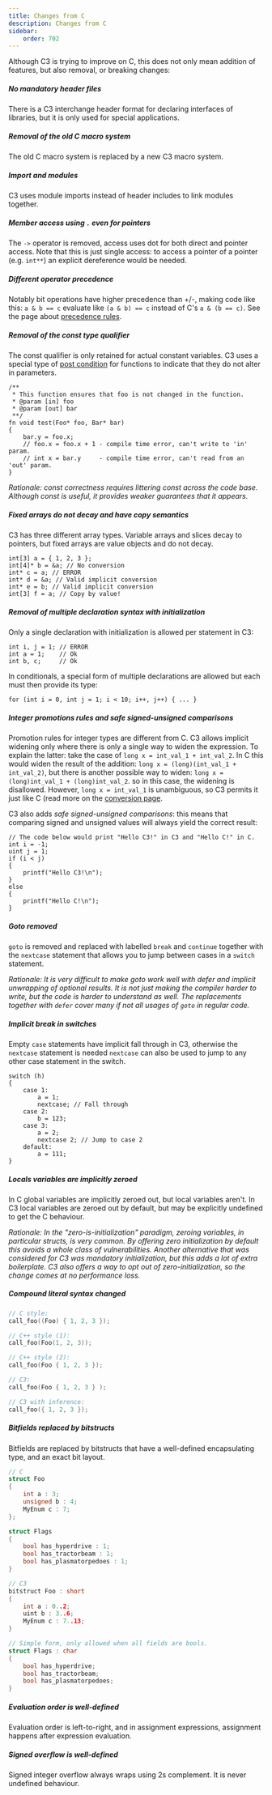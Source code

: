 ```yaml
---
title: Changes from C
description: Changes from C
sidebar:
    order: 702
---
```



Although C3 is trying to improve on C, this does not only mean addition of features, but also removal, or breaking changes:

##### No mandatory header files

There is a C3 interchange header format for declaring interfaces of libraries, but it is only used for special applications.

##### Removal of the old C macro system

The old C macro system is replaced by a new C3 macro system.

##### Import and modules

C3 uses module imports instead of header includes to link modules together.

##### Member access using `.` even for pointers

The `->` operator is removed, access uses dot for both direct and pointer access. Note that this is just single access: to access a pointer of a pointer (e.g. `int**`) an explicit dereference would be needed.

##### Different operator precedence

Notably bit operations have higher precedence than +/-, making code like this: `a & b == c` evaluate like `(a & b) == c` instead of C's `a & (b == c)`. See the page about [precedence rules](/language-fundamentals/precedence/).

##### Removal of the const type qualifier

The const qualifier is only retained for actual constant variables. C3 uses a special type of [post condition](/language-common/contracts/) for functions to indicate that they do not alter in parameters.

```
/**
 * This function ensures that foo is not changed in the function.
 * @param [in] foo
 * @param [out] bar
 **/
fn void test(Foo* foo, Bar* bar)
{
    bar.y = foo.x;
    // foo.x = foo.x + 1 - compile time error, can't write to 'in' param.
    // int x = bar.y     - compile time error, can't read from an 'out' param.
}
```

*Rationale: const correctness requires littering const across the code base. Although const is useful, it provides weaker guarantees that it appears.*

##### Fixed arrays do not decay and have copy semantics

C3 has three different array types. Variable arrays and slices decay to pointers, but fixed arrays are value objects and do not decay.

```
int[3] a = { 1, 2, 3 };
int[4]* b = &a; // No conversion
int* c = a; // ERROR
int* d = &a; // Valid implicit conversion
int* e = b; // Valid implicit conversion
int[3] f = a; // Copy by value!
```

##### Removal of multiple declaration syntax with initialization

Only a single declaration with initialization is allowed per statement in C3:

```
int i, j = 1; // ERROR
int a = 1;    // Ok
int b, c;     // Ok
```

In conditionals, a special form of multiple declarations are allowed but each must then provide its type:

```
for (int i = 0, int j = 1; i < 10; i++, j++) { ... }
```

##### Integer promotions rules and safe signed-unsigned comparisons

Promotion rules for integer types are different from C. 
C3 allows implicit widening only
where there is only a single way to widen the expression. To explain the latter:
take the case of `long x = int_val_1 + int_val_2`. In C this would widen the result of the addition:
`long x = (long)(int_val_1 + int_val_2)`, but there is another possible 
way to widen: `long x = (long)int_val_1 + (long)int_val_2`. so in this case, the widening
is disallowed. However, `long x = int_val_1` is unambiguous, so C3 permits it just like C (read more on the [conversion page](/language-fundamentals/conversion/). 

C3 also adds *safe signed-unsigned comparisons*: this means that comparing signed and unsigned values will always yield the correct result:

    // The code below would print "Hello C3!" in C3 and "Hello C!" in C.
    int i = -1;
    uint j = 1;
    if (i < j)
    {
        printf("Hello C3!\n");
    }
    else
    {
        printf("Hello C!\n");
    }

##### Goto removed

`goto` is removed and replaced with labelled `break` and `continue` together with the `nextcase` statement that allows you to jump between cases in a `switch` statement.

*Rationale: It is very difficult to make goto work well with defer and implicit unwrapping of optional results. It is not just making the compiler harder to write, but
the code is harder to understand as well. The replacements together with `defer` cover many if not all usages of `goto` in regular code.*

##### Implicit break in switches

Empty `case` statements have implicit fall through in C3, otherwise the `nextcase` statement is needed
`nextcase` can also be used to jump to any other case statement in the switch.

    switch (h)
    {
        case 1:
            a = 1;
            nextcase; // Fall through
        case 2:
            b = 123;
        case 3:
            a = 2;
            nextcase 2; // Jump to case 2
        default:
            a = 111;
    }


##### Locals variables are implicitly zeroed

In C global variables are implicitly zeroed out, but local variables aren't. In C3 local variables are zeroed out by default, but may be explicitly undefined to get the C behaviour.

*Rationale: In the "zero-is-initialization" paradigm, zeroing variables, in particular structs, is very common. By offering zero initialization by default this avoids a whole class of vulnerabilities.
Another alternative that was considered for C3 was mandatory initialization,
but this adds a lot of extra boilerplate. 
C3 also offers a way to opt out of zero-initialization, so the change comes at no performance loss.*

##### Compound literal syntax changed

```c
// C style:
call_foo((Foo) { 1, 2, 3 });

// C++ style (1):
call_foo(Foo(1, 2, 3));

// C++ style (2):
call_foo(Foo { 1, 2, 3 });

// C3:
call_foo(Foo { 1, 2, 3 } );

// C3 with inference:
call_foo({ 1, 2, 3 });
```

##### Bitfields replaced by bitstructs

Bitfields are replaced by bitstructs that have a well-defined encapsulating type, and 
an exact bit layout.

```c
// C
struct Foo
{
    int a : 3;
    unsigned b : 4;
    MyEnum c : 7;
};

struct Flags
{
    bool has_hyperdrive : 1;
    bool has_tractorbeam : 1;
    bool has_plasmatorpedoes : 1;
}    

// C3
bitstruct Foo : short
{  
    int a : 0..2;
    uint b : 3..6;
    MyEnum c : 7..13;
}

// Simple form, only allowed when all fields are bools.
struct Flags : char
{
    bool has_hyperdrive;
    bool has_tractorbeam;
    bool has_plasmatorpedoes;
}
```

##### Evaluation order is well-defined

Evaluation order is left-to-right, and in assignment expressions, assignment
happens after expression evaluation.

##### Signed overflow is well-defined

Signed integer overflow always wraps using 2s complement. It is never undefined behaviour.